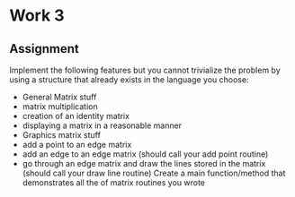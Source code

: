 # Work 3
## Assignment
Implement the following features but you cannot trivialize the problem by using a structure that already exists in the language you choose:
* General Matrix stuff
* matrix multiplication
* creation of an identity matrix
* displaying a matrix in a reasonable manner
* Graphics matrix stuff
* add a point to an edge matrix
* add an edge to an edge matrix (should call your add point routine)
* go through an edge matrix and draw the lines stored in the matrix (should call your draw line routine)
Create a main function/method that demonstrates all the of matrix routines you wrote
